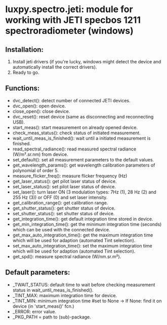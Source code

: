 # luxpy.spectro.jeti: module for working with JETI specbos 1211 spectroradiometer (windows)

## Installation:
 1. Install jeti drivers (if you're lucky, windows might detect the device and automatically install the correct drivers).
 2. Ready to go.
 
## Functions:

 * dvc_detect(): detect number of connected JETI devices.
 * dvc_open(): open device.
 * close_open(): close device.
 * dvc_reset(): reset device (same as disconnecting and reconnecting USB).
 * start_meas(): start measurement on already opened device.
 * check_meas_status(): check status of initiated measurement.
 * wait_until_meas_is_finished(): wait until a initiated measurement is finished.
 * read_spectral_radiance(): read measured spectral radiance (W/m².sr.nm) from device.
 * set_default(): set all measurement parameters to the default values.
 * get_wavelength_params(): get wavelength calibration parameters of polynomial of order 5.
 * measure_flicker_freq(): measure flicker frequency (Hz)
 * get_laser_status(): get pilot laser status of device.
 * set_laser_status(): set pilot laser status of device.
 * set_laser(): turn laser ON (3 modulation types: 7Hz (1), 28 Hz (2) and 255 Hz (3)) or OFF (0) and set laser intensity.
 * get_calibration_range(): get calibration range.
 * get_shutter_status(): get shutter status of device. 
 * set_shutter_status(): set shutter status of device. 
 * get_integration_time(): get default integration time stored in device.
 * get_min_integration_time(): get the minimum integration time (seconds) which can be used with the connected device.
 * get_max_auto_integration_time(): get the maximum integration time which will be used for adaption (automated Tint selection).
 * set_max_auto_integration_time(): set the maximum integration time which will be used for adaption (automated Tint selection).
 * get_spd(): measure spectral radiance (W/nm.sr.m²).

 
## Default parameters:

 * _TWAIT_STATUS: default time to wait before checking measurement status in wait_until_meas_is_finished().
 * _TINT_MAX: maximum integration time for device. 
 * _TINT_MIN: minimum integration time #set to None -> If None: find it on device (in 'start_meas()' fcn.)
 * _ERROR: error value.
 * _PKG_PATH = path to (sub)-package.
 
